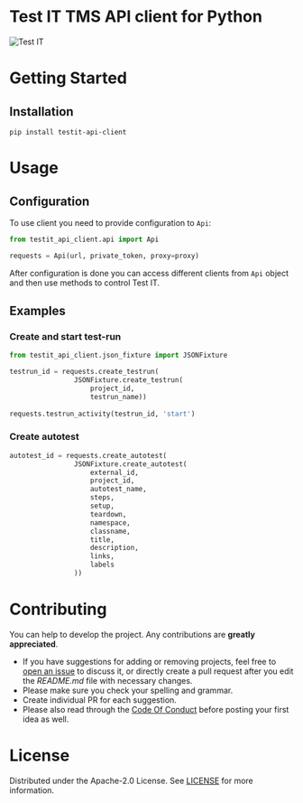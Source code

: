# Test IT TMS API client for Python
![Test IT](https://raw.githubusercontent.com/testit-tms/api-client-python/master/images/banner.png)

# Getting Started

## Installation
```
pip install testit-api-client
```

# Usage

## Configuration

To use client you need to provide configuration to `Api`:
```py
from testit_api_client.api import Api

requests = Api(url, private_token, proxy=proxy)
```

After configuration is done you can access different clients from `Api` object and then use methods to control Test IT.

## Examples

### Create and start test-run
```py
from testit_api_client.json_fixture import JSONFixture

testrun_id = requests.create_testrun(
                JSONFixture.create_testrun(
                    project_id,
                    testrun_name))
					
requests.testrun_activity(testrun_id, 'start')
```

### Create autotest
```py
autotest_id = requests.create_autotest(
				JSONFixture.create_autotest(
					external_id,
					project_id,
					autotest_name,
					steps,
					setup,
					teardown,
					namespace,
					classname,
					title,
					description,
					links,
					labels
				))		
```

# Contributing

You can help to develop the project. Any contributions are **greatly appreciated**.

* If you have suggestions for adding or removing projects, feel free to [open an issue](https://github.com/testit-tms/api-client-python/issues/new) to discuss it, or directly create a pull request after you edit the *README.md* file with necessary changes.
* Please make sure you check your spelling and grammar.
* Create individual PR for each suggestion.
* Please also read through the [Code Of Conduct](https://github.com/testit-tms/api-client-python/blob/master/CODE_OF_CONDUCT.md) before posting your first idea as well.

# License

Distributed under the Apache-2.0 License. See [LICENSE](https://github.com/testit-tms/api-client-python/blob/master/LICENSE.md) for more information.

